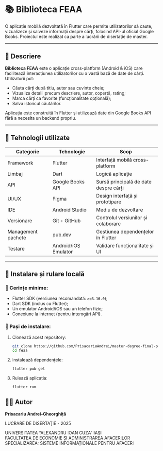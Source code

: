 # 📚 Biblioteca FEAA

O aplicație mobilă dezvoltată în Flutter care permite utilizatorilor să caute, vizualizeze și salveze informații despre cărți, folosind API-ul oficial Google Books. Proiectul este realizat ca parte a lucrării de disertație de master.

---

## 🧾 Descriere

**Biblioteca FEAA** este o aplicație cross-platform (Android & iOS) care facilitează interacțiunea utilizatorilor cu o vastă bază de date de cărți. Utilizatorii pot:

- Căuta cărți după titlu, autor sau cuvinte cheie;
- Vizualiza detalii precum descriere, autor, copertă, rating;
- Marca cărți ca favorite (funcționalitate opțională);
- Salva istoricul căutărilor.

Aplicația este construită în Flutter și utilizeazǎ date din Google Books API fără a necesita un backend propriu.

---

## 🧰 Tehnologii utilizate

| Categorie            | Tehnologie        | Scop                                       |
|----------------------|-------------------|--------------------------------------------|
| Framework            | Flutter           | Interfață mobilă cross-platform             |
| Limbaj               | Dart              | Logică aplicație                           |
| API                  | Google Books API  | Sursă principală de date despre cărți      |
| UI/UX                | Figma             | Design interfață și prototipare             |
| IDE                  | Android Studio    | Mediu de dezvoltare                         |
| Versionare           | Git + GitHub      | Controlul versiunilor și colaborare        |
| Management pachete   | pub.dev            | Gestiunea dependențelor în Flutter         |
| Testare              | Android/iOS Emulator | Validare funcționalitate și UI          |

---

## 🚀 Instalare și rulare locală

### 🔧 Cerințe minime:

- Flutter SDK (versiunea recomandată: `>=3.16.0`);
- Dart SDK (inclus cu Flutter);
- Un emulator Android/iOS sau un telefon fizic;
- Conexiune la internet (pentru interogări API).

### 🔄 Pași de instalare:

1. Clonează acest repository:
   ```bash
   git clone https://github.com/PrisacariuAndrei/master-degree-final-project.git
   cd feaa
   
2. Instalează dependențele:
   ```bash
   flutter pub get
   
3. Rulează aplicația:
   ```bash
   flutter run

## 🧑‍💻 Autor
**Prisacariu Andrei-Gheorghițǎ**

LUCRARE DE DISERTAŢIE - 2025

UNIVERSITATEA “ALEXANDRU IOAN CUZA” IAŞI  
FACULTATEA DE ECONOMIE ŞI ADMINISTRAREA AFACERILOR  
SPECIALIZAREA: SISTEME INFORMAȚIONALE PENTRU AFACERI
